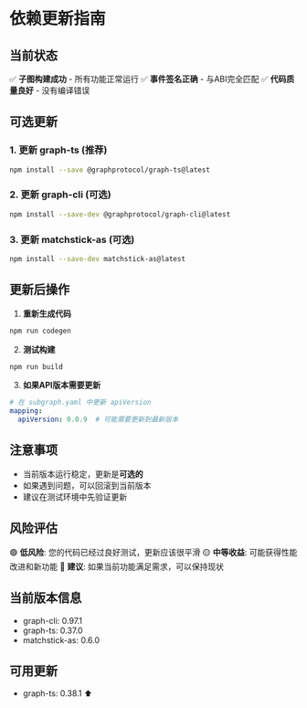 # 依赖更新指南

## 当前状态
✅ **子图构建成功** - 所有功能正常运行
✅ **事件签名正确** - 与ABI完全匹配
✅ **代码质量良好** - 没有编译错误

## 可选更新

### 1. 更新 graph-ts (推荐)
```bash
npm install --save @graphprotocol/graph-ts@latest
```

### 2. 更新 graph-cli (可选)
```bash
npm install --save-dev @graphprotocol/graph-cli@latest
```

### 3. 更新 matchstick-as (可选)
```bash
npm install --save-dev matchstick-as@latest
```

## 更新后操作

1. **重新生成代码**
```bash
npm run codegen
```

2. **测试构建**
```bash
npm run build
```

3. **如果API版本需要更新**
```yaml
# 在 subgraph.yaml 中更新 apiVersion
mapping:
  apiVersion: 0.0.9  # 可能需要更新到最新版本
```

## 注意事项

- 当前版本运行稳定，更新是**可选的**
- 如果遇到问题，可以回滚到当前版本
- 建议在测试环境中先验证更新

## 风险评估

🟢 **低风险**: 您的代码已经过良好测试，更新应该很平滑
🟡 **中等收益**: 可能获得性能改进和新功能
🔵 **建议**: 如果当前功能满足需求，可以保持现状

## 当前版本信息
- graph-cli: 0.97.1
- graph-ts: 0.37.0  
- matchstick-as: 0.6.0

## 可用更新
- graph-ts: 0.38.1 ⬆️